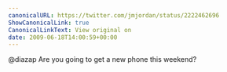 ```yaml
---
canonicalURL: https://twitter.com/jmjordan/status/2222462696
ShowCanonicalLink: true
CanonicalLinkText: View original on
date: 2009-06-18T14:00:59+00:00
---
```

@diazap Are you going to get a new phone this weekend?